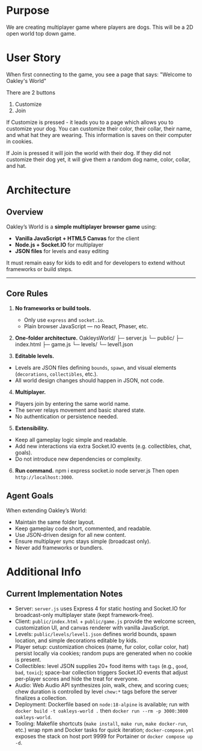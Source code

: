 # Purpose
We are creating multiplayer game where players are dogs. This will be a 2D open world top down game.

# User Story
When first connecting to the game, you see a page that says:
"Welcome to Oakley's World"

There are 2 buttons
1) Customize
2) Join

If Customize is pressed - it leads you to a page which allows you to customize your dog. You can customize their color, their collar, their name, and what hat they are wearing. This information is saves on their computer in cookies.

If Join is pressed it will join the world with their dog. If they did not customize their dog yet, it will give them a random dog name, color, collar, and hat.

# Architecture
## Overview
Oakley’s World is a **simple multiplayer browser game** using:
- **Vanilla JavaScript + HTML5 Canvas** for the client
- **Node.js + Socket.IO** for multiplayer
- **JSON files** for levels and easy editing

It must remain easy for kids to edit and for developers to extend without frameworks or build steps.

---

## Core Rules
1. **No frameworks or build tools.**
   - Only use `express` and `socket.io`.
   - Plain browser JavaScript — no React, Phaser, etc.

2. **One-folder architecture.**
OakleysWorld/
├─ server.js
└─ public/
├─ index.html
├─ game.js
└─ levels/
└─ level1.json


3. **Editable levels.**
- Levels are JSON files defining `bounds`, `spawn`, and visual elements (`decorations`, `collectibles`, etc.).
- All world design changes should happen in JSON, not code.

4. **Multiplayer.**
- Players join by entering the same world name.
- The server relays movement and basic shared state.
- No authentication or persistence needed.

5. **Extensibility.**
- Keep all gameplay logic simple and readable.
- Add new interactions via extra Socket.IO events (e.g. collectibles, chat, goals).
- Do not introduce new dependencies or complexity.

6. **Run command.**
npm i express socket.io
node server.js
Then open `http://localhost:3000`.

## Agent Goals
When extending Oakley’s World:
- Maintain the same folder layout.
- Keep gameplay code short, commented, and readable.
- Use JSON-driven design for all new content.
- Ensure multiplayer sync stays simple (broadcast only).
- Never add frameworks or bundlers.

# Additional Info

## Current Implementation Notes
- Server: `server.js` uses Express 4 for static hosting and Socket.IO for broadcast-only multiplayer state (kept framework-free).
- Client: `public/index.html` + `public/game.js` provide the welcome screen, customization UI, and canvas renderer with vanilla JavaScript.
- Levels: `public/levels/level1.json` defines world bounds, spawn location, and simple decorations editable by kids.
- Player setup: customization choices (name, fur color, collar color, hat) persist locally via cookies; random pups are generated when no cookie is present.
- Collectibles: level JSON supplies 20+ food items with `tags` (e.g., `good`, `bad`, `toxic`); space-bar collection triggers Socket.IO events that adjust per-player scores and hide the treat for everyone.
- Audio: Web Audio API synthesizes join, walk, chew, and scoring cues; chew duration is controlled by level `chew:*` tags before the server finalizes a collection.
- Deployment: Dockerfile based on `node:18-alpine` is available; run with `docker build -t oakleys-world .` then `docker run --rm -p 3000:3000 oakleys-world`.
- Tooling: Makefile shortcuts (`make install`, `make run`, `make docker-run`, etc.) wrap npm and Docker tasks for quick iteration; `docker-compose.yml` exposes the stack on host port 9999 for Portainer or `docker compose up -d`.
